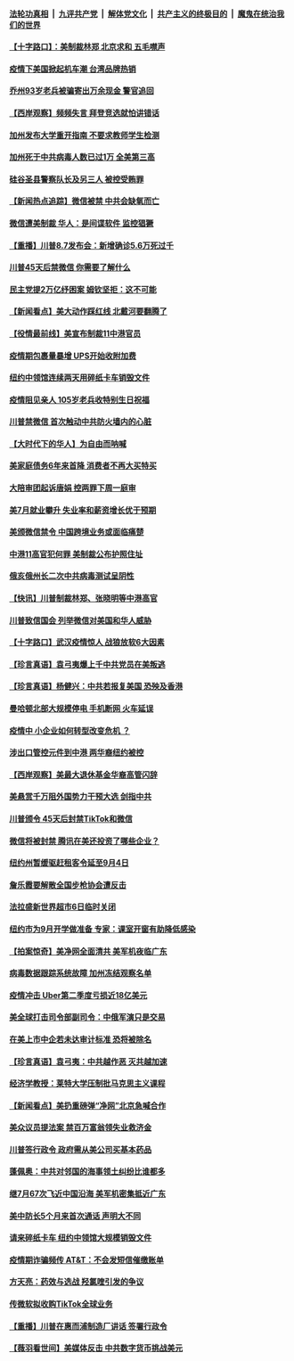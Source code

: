 ####  [法轮功真相](../../../../basic/blob/master/README.md?t=08082103) &nbsp;|&nbsp; [九评共产党](../../../../9ping.md/blob/master/README.md?t=08082103) &nbsp;|&nbsp; [解体党文化](../../../../jtdwh.md/blob/master/README.md?t=08082103)  &nbsp;|&nbsp; [共产主义的终极目的](../../../../gczydzjmd.md/blob/master/README.md?t=08082103) &nbsp;|&nbsp; [魔鬼在统治我们的世界](../../../../mgztzwmdsj.md/blob/master/README.md?t=08082103) 

#### [【十字路口】：美制裁林郑 北京求和 五毛噤声](../pages/nsc412/n12315252.md?t=08082103) 

#### [疫情下美国掀起机车潮 台湾品牌热销](../pages/nsc412/n12315862.md?t=08082103) 

#### [乔州93岁老兵被骗寄出万余现金 警官追回](../pages/nsc412/n12315707.md?t=08082103) 

#### [【西岸观察】频频失言 拜登竞选就怕讲错话](../pages/nsc412/n12315597.md?t=08082103) 

#### [加州发布大学重开指南 不要求教师学生检测](../pages/nsc412/n12315658.md?t=08082103) 

#### [加州死于中共病毒人数已过1万 全美第三高](../pages/nsc412/n12315637.md?t=08082103) 

#### [硅谷圣县警察队长及另三人  被控受贿罪](../pages/nsc412/n12315598.md?t=08082103) 

#### [【新闻热点追踪】微信被禁 中共会缺氧而亡](../pages/nsc412/n12315571.md?t=08082103) 

#### [微信遭美制裁 华人：是间谍软件 监控猖獗](../pages/nsc412/n12315094.md?t=08082103) 

#### [【重播】川普8.7发布会：新增确诊5.6万死过千](../pages/nsc412/n12315086.md?t=08082103) 

#### [川普45天后禁微信 你需要了解什么](../pages/nsc412/n12315119.md?t=08082103) 

#### [民主党提2万亿纾困案 姆钦坚拒：这不可能](../pages/nsc412/n12315244.md?t=08082103) 

#### [【新闻看点】美大动作踩红线 北戴河要翻腾了](../pages/nsc412/n12314680.md?t=08082103) 

#### [【役情最前线】美宣布制裁11中港官员](../pages/nsc412/n12314974.md?t=08082103) 

#### [疫情期包裹量暴增 UPS开始收附加费](../pages/nsc412/n12314916.md?t=08082103) 

#### [纽约中领馆连续两天用碎纸卡车销毁文件](../pages/nsc412/n12315002.md?t=08082103) 

#### [疫情阻见亲人 105岁老兵收特别生日祝福](../pages/nsc412/n12314940.md?t=08082103) 

#### [川普禁微信 首次触动中共防火墙内的心脏](../pages/nsc412/n12314929.md?t=08082103) 

#### [【大时代下的华人】为自由而呐喊](../pages/nsc412/n12314826.md?t=08082103) 

#### [美家庭债务6年来首降 消费者不再大买特买](../pages/nsc412/n12314798.md?t=08082103) 

#### [大陪审团起诉唐娟 控两罪下周一庭审](../pages/nsc412/n12314632.md?t=08082103) 

#### [美7月就业攀升 失业率和薪资增长优于预期](../pages/nsc412/n12314543.md?t=08082103) 

#### [美颁微信禁令 中国跨境业务或面临痛楚](../pages/nsc412/n12314693.md?t=08082103) 

#### [中港11高官犯何罪 美制裁公布护照住址](../pages/nsc412/n12314337.md?t=08082103) 

#### [俄亥俄州长二次中共病毒测试呈阴性](../pages/nsc412/n12314110.md?t=08082103) 

#### [【快讯】川普制裁林郑、张晓明等中港高官](../pages/nsc412/n12314245.md?t=08082103) 

#### [川普致信国会 列举微信对美国和华人威胁](../pages/nsc412/n12314100.md?t=08082103) 

#### [【十字路口】武汉疫情惊人 战狼放软6大因素](../pages/nsc412/n12312849.md?t=08082103) 

#### [【珍言真语】袁弓夷爆上千中共党员在美叛逃](../pages/nsc412/n12313745.md?t=08082103) 

#### [【珍言真语】杨健兴：中共若报复美国 恐殃及香港](../pages/nsc412/n12313710.md?t=08082103) 

#### [曼哈顿北部大规模停电 手机断网 火车延误](../pages/nsc412/n12313859.md?t=08082103) 

#### [疫情中 小企业如何转型改变危机 ？](../pages/nsc412/n12312980.md?t=08082103) 

#### [涉出口管控元件到中港 两华裔纽约被控](../pages/nsc412/n12313062.md?t=08082103) 

#### [【西岸观察】美最大退休基金华裔高管闪辞](../pages/nsc412/n12313129.md?t=08082103) 

#### [美悬赏千万阻外国势力干预大选 剑指中共](../pages/nsc412/n12312817.md?t=08082103) 

#### [川普颁令 45天后封禁TikTok和微信](../pages/nsc412/n12312855.md?t=08082103) 

#### [微信将被封禁 腾讯在美还投资了哪些企业？](../pages/nsc412/n12313479.md?t=08082103) 

#### [纽约州暂缓驱赶租客令延至9月4日](../pages/nsc412/n12313065.md?t=08082103) 

#### [詹乐霞要解散全国步枪协会遭反击](../pages/nsc412/n12313087.md?t=08082103) 

#### [法拉盛新世界超市6日临时关闭](../pages/nsc412/n12313075.md?t=08082103) 

#### [纽约市为9月开学做准备  专家：课室开窗有助降低感染](../pages/nsc412/n12312992.md?t=08082103) 

#### [【拍案惊奇】美净网全面清共 美军机夜临广东](../pages/nsc412/n12312908.md?t=08082103) 

#### [病毒数据跟踪系统故障 加州冻结观察名单](../pages/nsc412/n12313198.md?t=08082103) 

#### [疫情冲击 Uber第二季度亏损近18亿美元](../pages/nsc412/n12313180.md?t=08082103) 

#### [美全球打击司令部副司令：中俄军演只是交易](../pages/nsc412/n12312882.md?t=08082103) 

#### [在美上市中企若未达审计标准 恐将被除名](../pages/nsc412/n12312823.md?t=08082103) 

#### [【珍言真语】袁弓夷：中共越作恶 灭共越加速](../pages/nsc412/n12312734.md?t=08082103) 

#### [经济学教授：莱特大学压制批马克思主义课程](../pages/nsc412/n12312646.md?t=08082103) 

#### [【新闻看点】美扔重磅弹“净网”北京急喊合作](../pages/nsc412/n12312589.md?t=08082103) 

#### [美众议员提法案 禁百万富翁领失业救济金](../pages/nsc412/n12312567.md?t=08082103) 

#### [川普签行政令 政府需从美公司买基本药品](../pages/nsc412/n12312547.md?t=08082103) 

#### [蓬佩奥：中共对邻国的海事领土纠纷比谁都多](../pages/nsc412/n12312417.md?t=08082103) 

#### [继7月67次飞近中国沿海 美军机密集抵近广东](../pages/nsc412/n12312458.md?t=08082103) 

#### [美中防长5个月来首次通话 声明大不同](../pages/nsc412/n12312272.md?t=08082103) 

#### [请来碎纸卡车 纽约中领馆大规模销毁文件](../pages/nsc412/n12312162.md?t=08082103) 

#### [疫情期诈骗频传 AT&T：不会发短信催缴账单](../pages/nsc412/n12312076.md?t=08082103) 

#### [方天亮：药效与选战 羟氯喹引发的争议](../pages/nsc412/n12312332.md?t=08082103) 

#### [传微软拟收购TikTok全球业务](../pages/nsc412/n12312413.md?t=08082103) 

#### [【重播】川普在惠而浦制造厂讲话 签署行政令](../pages/nsc412/n12311127.md?t=08082103) 

#### [【薇羽看世间】美媒体反击 中共数字货币挑战美元](../pages/nsc412/n12312168.md?t=08082103) 

